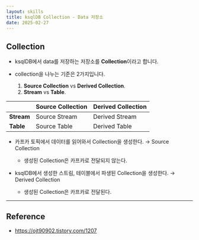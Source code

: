 ```yaml
---
layout: skills
title: ksqlDB Collection - Data 저장소
date: 2025-02-27
---
```





## Collection

- ksqlDB에서 data를 저장하는 저장소를 **Collection**이라고 합니다.

- collection을 나누는 기준은 2가지입니다.
    1. **Source Collection** vs **Derived Collection**.
    2. **Stream** vs **Table**.

|  | **Source Collection** | **Derived Collection** |
| --- | --- | --- |
| **Stream** | Source Stream | Derived Stream |
| **Table** | Source Table | Derived Table |



- 카프카 토픽에서 데이터를 읽어와서 Collection을 생성한다. → Source Collection
    - 생성된 Collection은 카프카로 전달되지 않는다.

- ksqlDB에서 생성한 스트림, 테이블에서 파생된 Collection을 생성한다. → Derived Collection
    - 생성된 Collection은 카프카로 전달된다.



---


## Reference

- <https://ojt90902.tistory.com/1207>
